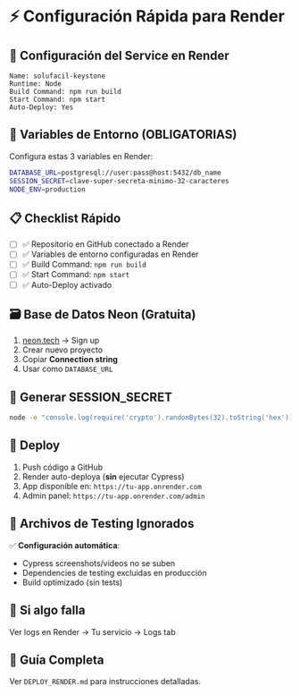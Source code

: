 # ⚡ Configuración Rápida para Render

## 🔧 Configuración del Service en Render

```
Name: solufacil-keystone
Runtime: Node
Build Command: npm run build
Start Command: npm start
Auto-Deploy: Yes
```

## 🔑 Variables de Entorno (OBLIGATORIAS)

Configura estas 3 variables en Render:

```bash
DATABASE_URL=postgresql://user:pass@host:5432/db_name
SESSION_SECRET=clave-super-secreta-minimo-32-caracteres
NODE_ENV=production
```

## 📋 Checklist Rápido

- [ ] ✅ Repositorio en GitHub conectado a Render
- [ ] ✅ Variables de entorno configuradas en Render
- [ ] ✅ Build Command: `npm run build`
- [ ] ✅ Start Command: `npm start`
- [ ] ✅ Auto-Deploy activado

## 🗃️ Base de Datos Neon (Gratuita)

1. [neon.tech](https://neon.tech) → Sign up
2. Crear nuevo proyecto
3. Copiar **Connection string**
4. Usar como `DATABASE_URL`

## 🔐 Generar SESSION_SECRET

```bash
node -e "console.log(require('crypto').randomBytes(32).toString('hex'))"
```

## 🚀 Deploy

1. Push código a GitHub
2. Render auto-deploya (**sin** ejecutar Cypress)
3. App disponible en: `https://tu-app.onrender.com`
4. Admin panel: `https://tu-app.onrender.com/admin`

## 🧪 Archivos de Testing Ignorados

✅ **Configuración automática**:
- Cypress screenshots/videos no se suben
- Dependencies de testing excluidas en producción  
- Build optimizado (sin tests)

## 🐛 Si algo falla

Ver logs en Render → Tu servicio → Logs tab

## 📖 Guía Completa

Ver `DEPLOY_RENDER.md` para instrucciones detalladas. 
